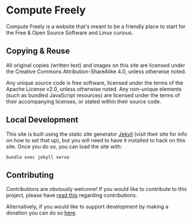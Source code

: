 # Compute Freely

Compute Freely is a website that's meant to be a friendly place to start for the Free & Open Source Software and Linux curious.

## Copying & Reuse

All original copies (written text) and images on this site are licensed under the Creative Commons Attribution-ShareAlike 4.0, unless otherwise noted.

Any unique source code is free software, licensed under the terms of the Apache License v2.0, unless otherwise noted. Any non-unique elements (such as bundled JavaScript resources) are licensed under the terms of their accompanying licenses, or stated within their source code.

## Local Development

This site is built using the static site generator [Jekyll](https://jekyllrb.com/) (visit their site for info on how to set that up), but you will need to have it installed to hack on this site. Once you do so, you can load the site with:

	bundle exec jekyll serve

## Contributing

Contributions are obviously welcome! If you would like to contribute to this project, please have [read this](/CONTRIBUTING.md) regarding contributions.

Alternatively, if you would like to support development by making a donation you can do so [here](https://snwh.org/donate).
